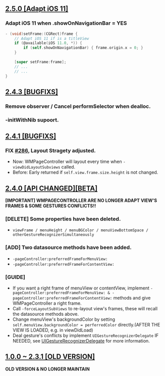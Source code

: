## [2.5.0 [Adapt iOS 11]]()
### Adapt iOS 11 when .showOnNavigationBar = YES
```objective-c
- (void)setFrame:(CGRect)frame {
    // Adapt iOS 11 if is a titleView
    if (@available(iOS 11.0, *)) {
        if (self.showOnNavigationBar) { frame.origin.x = 0; }
    }
    
    [super setFrame:frame];
    // ...
    // ...
}
```

## [2.4.3 [BUGFIXS]]()
### Remove observer / Cancel performSelector when dealloc.
### -initWithNib supoort.

## [2.4.1 [BUGFIXS]](https://github.com/wangmchn/WMPageController/releases/tag/2.4.1)
### FIX [#286](https://github.com/wangmchn/WMPageController/issues/286), Layout Stragety adjusted. 

- Now: WMPageController will layout every time when `-viewDidLayoutSubviews` called.
- Before: Early returned if `self.view.frame.size.height` is not changed.

## [2.4.0 [API CHANGED][BETA]]()
**[IMPORTANT] WMPAGECONTROLLER ARE NO LONGER ADAPT VIEW'S FRAMES & SOME GESTURES CONFLICTS!!**
### [DELETE] Some properties have been deleted.
- `viewFrame / menuHeight / menuBGColor / menuViewBottomSpace / otherGestureRecognizerSimultaneously`
### [ADD] Two datasource methods have been added.
- `-pageController:preferredFrameForMenuView:` 
- `-pageController:preferredFrameForContentView:`
### [GUIDE]
- If you want a right frame of menuView or contentView, implement `-pageController:preferredFrameForMenuView: & -pageController:preferredFrameForContentView:` methods and give WMPageController a right frame.
- Call `-forceLayoutSubViews` to re-layout view's frames, these will recall the datasource methods above.
- Change menuView's backgroundColor by setting `self.menuView.backgroundColor = perferredColor` directly.(AFTER THE VIEW IS LOADED, e.g. in viewDidLoad)
- Deal gesture's conflicts by implement `UIGestureRecognizerDelegate` IF NEEDED, see [UIGestureRecognizerDelegate](https://developer.apple.com/documentation/uikit/uigesturerecognizerdelegate) for more information.

## [1.0.0 ~ 2.3.1 [OLD VERSION]]()
**OLD VERSION & NO LONGER MAINTAIN**
